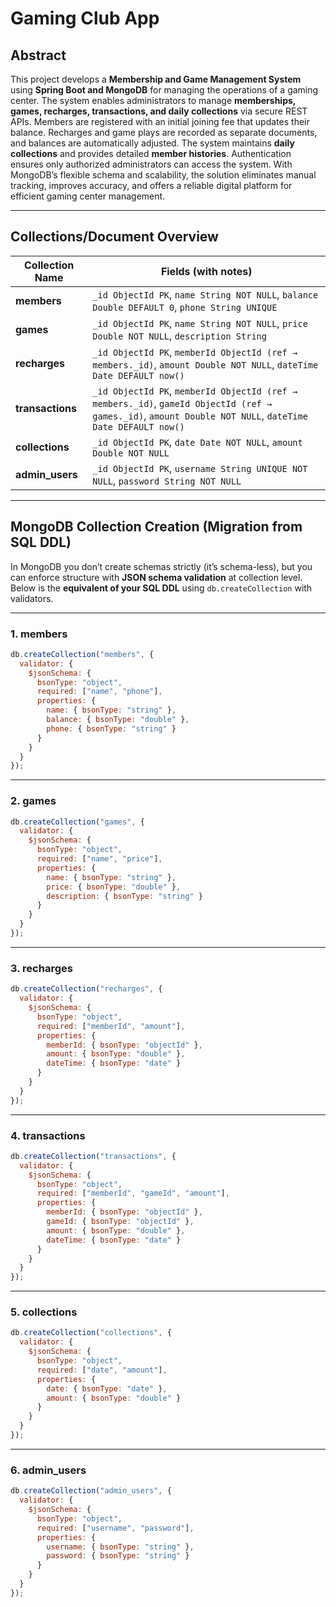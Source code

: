 # **Gaming Club App**

## **Abstract**

This project develops a **Membership and Game Management System** using **Spring Boot and MongoDB** for managing the operations of a gaming center. The system enables administrators to manage **memberships, games, recharges, transactions, and daily collections** via secure REST APIs. Members are registered with an initial joining fee that updates their balance. Recharges and game plays are recorded as separate documents, and balances are automatically adjusted. The system maintains **daily collections** and provides detailed **member histories**. Authentication ensures only authorized administrators can access the system. With MongoDB’s flexible schema and scalability, the solution eliminates manual tracking, improves accuracy, and offers a reliable digital platform for efficient gaming center management.

---

## **Collections/Document Overview**

| **Collection Name** | **Fields (with notes)**                                                                                                                                  |
| ------------------- | -------------------------------------------------------------------------------------------------------------------------------------------------------- |
| **members**         | `_id ObjectId PK`, `name String NOT NULL`, `balance Double DEFAULT 0`, `phone String UNIQUE`                                                             |
| **games**           | `_id ObjectId PK`, `name String NOT NULL`, `price Double NOT NULL`, `description String`                                                                 |
| **recharges**       | `_id ObjectId PK`, `memberId ObjectId (ref → members._id)`, `amount Double NOT NULL`, `dateTime Date DEFAULT now()`                                      |
| **transactions**    | `_id ObjectId PK`, `memberId ObjectId (ref → members._id)`, `gameId ObjectId (ref → games._id)`, `amount Double NOT NULL`, `dateTime Date DEFAULT now()` |
| **collections**     | `_id ObjectId PK`, `date Date NOT NULL`, `amount Double NOT NULL`                                                                                        |
| **admin\_users**    | `_id ObjectId PK`, `username String UNIQUE NOT NULL`, `password String NOT NULL`                                                                         |

---

## **MongoDB Collection Creation (Migration from SQL DDL)**

In MongoDB you don’t create schemas strictly (it’s schema-less), but you can enforce structure with **JSON schema validation** at collection level. Below is the **equivalent of your SQL DDL** using `db.createCollection` with validators.

---

### 1. **members**

```js
db.createCollection("members", {
  validator: {
    $jsonSchema: {
      bsonType: "object",
      required: ["name", "phone"],
      properties: {
        name: { bsonType: "string" },
        balance: { bsonType: "double" },
        phone: { bsonType: "string" }
      }
    }
  }
});
```

---

### 2. **games**

```js
db.createCollection("games", {
  validator: {
    $jsonSchema: {
      bsonType: "object",
      required: ["name", "price"],
      properties: {
        name: { bsonType: "string" },
        price: { bsonType: "double" },
        description: { bsonType: "string" }
      }
    }
  }
});
```

---

### 3. **recharges**

```js
db.createCollection("recharges", {
  validator: {
    $jsonSchema: {
      bsonType: "object",
      required: ["memberId", "amount"],
      properties: {
        memberId: { bsonType: "objectId" },
        amount: { bsonType: "double" },
        dateTime: { bsonType: "date" }
      }
    }
  }
});
```

---

### 4. **transactions**

```js
db.createCollection("transactions", {
  validator: {
    $jsonSchema: {
      bsonType: "object",
      required: ["memberId", "gameId", "amount"],
      properties: {
        memberId: { bsonType: "objectId" },
        gameId: { bsonType: "objectId" },
        amount: { bsonType: "double" },
        dateTime: { bsonType: "date" }
      }
    }
  }
});
```

---

### 5. **collections**

```js
db.createCollection("collections", {
  validator: {
    $jsonSchema: {
      bsonType: "object",
      required: ["date", "amount"],
      properties: {
        date: { bsonType: "date" },
        amount: { bsonType: "double" }
      }
    }
  }
});
```

---

### 6. **admin\_users**

```js
db.createCollection("admin_users", {
  validator: {
    $jsonSchema: {
      bsonType: "object",
      required: ["username", "password"],
      properties: {
        username: { bsonType: "string" },
        password: { bsonType: "string" }
      }
    }
  }
});
```
